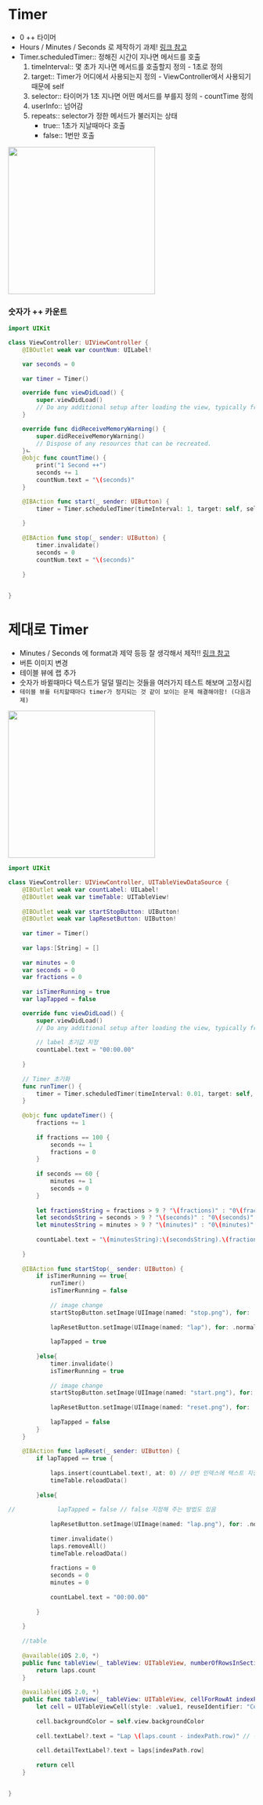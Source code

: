 # Timer
- 0 ++ 타이머
- Hours / Minutes / Seconds 로 제작하기 과제! [링크 참고](https://medium.com/ios-os-x-development/build-an-stopwatch-with-swift-3-0-c7040818a10f)
- Timer.scheduledTimer:: 정해진 시간이 지나면 메서드를 호출
	1. timeInterval:: 몇 초가 지나면 메서드를 호출할지 정의 - 1초로 정의
	2. target:: Timer가 어디에서 사용되는지 정의 - ViewController에서 사용되기 때문에 self
	3. selector:: 타이머가 1초 지나면 어떤 메서드를 부를지 정의 - countTime 정의
	4. userInfo:: 넘어감
	5. repeats:: selector가 정한 메서드가 불러지는 상태
		+ true:: 1초가 지날때마다 호출
		+ false:: 1번만 호출

<img src="/img/timer.png" width="300">


### 숫자가 ++ 카운트
```swift
import UIKit

class ViewController: UIViewController {
    @IBOutlet weak var countNum: UILabel!

    var seconds = 0
    
    var timer = Timer()

    override func viewDidLoad() {
        super.viewDidLoad()
        // Do any additional setup after loading the view, typically from a nib.
    }

    override func didReceiveMemoryWarning() {
        super.didReceiveMemoryWarning()
        // Dispose of any resources that can be recreated.
    }ㄴ    
    @objc func countTime() {
        print("1 Second ++")
        seconds += 1
        countNum.text = "\(seconds)"
    }

    @IBAction func start(_ sender: UIButton) {
        timer = Timer.scheduledTimer(timeInterval: 1, target: self, selector: #selector(ViewController.countTime), userInfo: nil, repeats: true)
    
    }
    
    @IBAction func stop(_ sender: UIButton) {
        timer.invalidate()
        seconds = 0
        countNum.text = "\(seconds)"
        
    }
    

}
```


# 제대로 Timer
- Minutes / Seconds 에 format과 제약 등등 잘 생각해서 제작!! [링크 참고](https://www.youtube.com/watch?v=82SXeAmZwk8)
- 버튼 이미지 변경
- 테이블 뷰에 랩 추가
- 숫자가 바뀔때마다 텍스트가 덜덜 떨리는 것들을 여러가지 테스트 해보며 고정시킴
- `테이블 뷰를 터치할때마다 timer가 정지되는 것 같이 보이는 문제 해결해야함! (다음과제)`

<img src="/img/dona_timer.png" width="300">

```swift
import UIKit

class ViewController: UIViewController, UITableViewDataSource {
    @IBOutlet weak var countLabel: UILabel!
    @IBOutlet weak var timeTable: UITableView!
    
    @IBOutlet weak var startStopButton: UIButton!
    @IBOutlet weak var lapResetButton: UIButton!
    
    var timer = Timer()
    
    var laps:[String] = []
    
    var minutes = 0
    var seconds = 0
    var fractions = 0
    
    var isTimerRunning = true
    var lapTapped = false

    override func viewDidLoad() {
        super.viewDidLoad()
        // Do any additional setup after loading the view, typically from a nib.
        
        // label 초기값 지정
        countLabel.text = "00:00.00"
        
    }
    
    // Timer 초기화
    func runTimer() {
        timer = Timer.scheduledTimer(timeInterval: 0.01, target: self, selector: #selector(ViewController.updateTimer), userInfo: nil, repeats: true)
    }
    
    @objc func updateTimer() {
        fractions += 1
        
        if fractions == 100 {
            seconds += 1
            fractions = 0
        }
        
        if seconds == 60 {
            minutes += 1
            seconds = 0
        }
        
        let fractionsString = fractions > 9 ? "\(fractions)" : "0\(fractions)"
        let secondsString = seconds > 9 ? "\(seconds)" : "0\(seconds)"
        let minutesString = minutes > 9 ? "\(minutes)" : "0\(minutes)"
        
        countLabel.text = "\(minutesString):\(secondsString).\(fractionsString)"
        
    }
    
    @IBAction func startStop(_ sender: UIButton) {
        if isTimerRunning == true{
            runTimer()
            isTimerRunning = false
            
            // image change
            startStopButton.setImage(UIImage(named: "stop.png"), for: .normal)
            
            lapResetButton.setImage(UIImage(named: "lap"), for: .normal)
            
            lapTapped = true
            
        }else{
            timer.invalidate()
            isTimerRunning = true
            
            // image change
            startStopButton.setImage(UIImage(named: "start.png"), for: .normal)
            
            lapResetButton.setImage(UIImage(named: "reset.png"), for: .normal)
            
            lapTapped = false
        }
    }
    
    @IBAction func lapReset(_ sender: UIButton) {
        if lapTapped == true {
            
            laps.insert(countLabel.text!, at: 0) // 0번 인덱스에 텍스트 지정
            timeTable.reloadData()
            
        }else{
            
//            lapTapped = false // false 지정해 주는 방법도 있음
            
            lapResetButton.setImage(UIImage(named: "lap.png"), for: .normal)
            
            timer.invalidate()
            laps.removeAll()
            timeTable.reloadData()
            
            fractions = 0
            seconds = 0
            minutes = 0
            
            countLabel.text = "00:00.00"
            
        }
        
    }
    
    //table
    
    @available(iOS 2.0, *)
    public func tableView(_ tableView: UITableView, numberOfRowsInSection section: Int) -> Int{
        return laps.count
    }
    
    @available(iOS 2.0, *)
    public func tableView(_ tableView: UITableView, cellForRowAt indexPath: IndexPath) -> UITableViewCell{
        let cell = UITableViewCell(style: .value1, reuseIdentifier: "Cell")
        
        cell.backgroundColor = self.view.backgroundColor
        
        cell.textLabel?.text = "Lap \(laps.count - indexPath.row)" // 전체 array 수 - 인덱스 row
        
        cell.detailTextLabel?.text = laps[indexPath.row]
        
        return cell
    }


}
```
